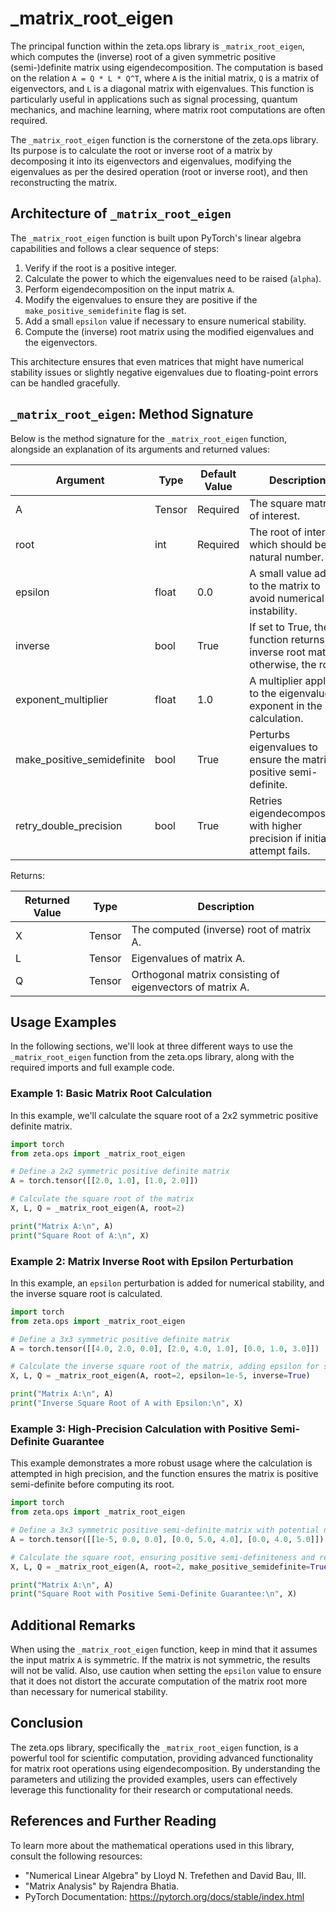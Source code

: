 # _matrix_root_eigen


The principal function within the zeta.ops library is `_matrix_root_eigen`, which computes the (inverse) root of a given symmetric positive (semi-)definite matrix using eigendecomposition. The computation is based on the relation `A = Q * L * Q^T`, where `A` is the initial matrix, `Q` is a matrix of eigenvectors, and `L` is a diagonal matrix with eigenvalues. This function is particularly useful in applications such as signal processing, quantum mechanics, and machine learning, where matrix root computations are often required.


The `_matrix_root_eigen` function is the cornerstone of the zeta.ops library. Its purpose is to calculate the root or inverse root of a matrix by decomposing it into its eigenvectors and eigenvalues, modifying the eigenvalues as per the desired operation (root or inverse root), and then reconstructing the matrix.

## Architecture of `_matrix_root_eigen`

The `_matrix_root_eigen` function is built upon PyTorch's linear algebra capabilities and follows a clear sequence of steps:

1. Verify if the root is a positive integer.
2. Calculate the power to which the eigenvalues need to be raised (`alpha`).
3. Perform eigendecomposition on the input matrix `A`.
4. Modify the eigenvalues to ensure they are positive if the `make_positive_semidefinite` flag is set.
5. Add a small `epsilon` value if necessary to ensure numerical stability.
6. Compute the (inverse) root matrix using the modified eigenvalues and the eigenvectors.

This architecture ensures that even matrices that might have numerical stability issues or slightly negative eigenvalues due to floating-point errors can be handled gracefully.

## `_matrix_root_eigen`: Method Signature

Below is the method signature for the `_matrix_root_eigen` function, alongside an explanation of its arguments and returned values:

| Argument                   | Type      | Default Value         | Description                                                                         |
|----------------------------|-----------|-----------------------|-------------------------------------------------------------------------------------|
| A                          | Tensor    | Required              | The square matrix of interest.                                                      |
| root                       | int       | Required              | The root of interest, which should be a natural number.                             |
| epsilon                    | float     | 0.0                   | A small value added to the matrix to avoid numerical instability.                   |
| inverse                    | bool      | True                  | If set to True, the function returns the inverse root matrix; otherwise, the root.  |
| exponent_multiplier        | float     | 1.0                   | A multiplier applied to the eigenvalue exponent in the root calculation.            |
| make_positive_semidefinite | bool      | True                  | Perturbs eigenvalues to ensure the matrix is positive semi-definite.                |
| retry_double_precision     | bool      | True                  | Retries eigendecomposition with higher precision if initial attempt fails.         |

Returns:

| Returned Value | Type    | Description                                                                         |
|----------------|---------|-------------------------------------------------------------------------------------|
| X              | Tensor  | The computed (inverse) root of matrix A.                                            |
| L              | Tensor  | Eigenvalues of matrix A.                                                            |
| Q              | Tensor  | Orthogonal matrix consisting of eigenvectors of matrix A.                           |

## Usage Examples

In the following sections, we'll look at three different ways to use the `_matrix_root_eigen` function from the zeta.ops library, along with the required imports and full example code.

### Example 1: Basic Matrix Root Calculation

In this example, we'll calculate the square root of a 2x2 symmetric positive definite matrix.

```python
import torch
from zeta.ops import _matrix_root_eigen

# Define a 2x2 symmetric positive definite matrix
A = torch.tensor([[2.0, 1.0], [1.0, 2.0]])

# Calculate the square root of the matrix
X, L, Q = _matrix_root_eigen(A, root=2)

print("Matrix A:\n", A)
print("Square Root of A:\n", X)
```

### Example 2: Matrix Inverse Root with Epsilon Perturbation

In this example, an `epsilon` perturbation is added for numerical stability, and the inverse square root is calculated.

```python
import torch
from zeta.ops import _matrix_root_eigen

# Define a 3x3 symmetric positive definite matrix
A = torch.tensor([[4.0, 2.0, 0.0], [2.0, 4.0, 1.0], [0.0, 1.0, 3.0]])

# Calculate the inverse square root of the matrix, adding epsilon for stability
X, L, Q = _matrix_root_eigen(A, root=2, epsilon=1e-5, inverse=True)

print("Matrix A:\n", A)
print("Inverse Square Root of A with Epsilon:\n", X)
```

### Example 3: High-Precision Calculation with Positive Semi-Definite Guarantee

This example demonstrates a more robust usage where the calculation is attempted in high precision, and the function ensures the matrix is positive semi-definite before computing its root.

```python
import torch
from zeta.ops import _matrix_root_eigen

# Define a 3x3 symmetric positive semi-definite matrix with potential numerical issues
A = torch.tensor([[1e-5, 0.0, 0.0], [0.0, 5.0, 4.0], [0.0, 4.0, 5.0]])

# Calculate the square root, ensuring positive semi-definiteness and retrying in double precision if needed
X, L, Q = _matrix_root_eigen(A, root=2, make_positive_semidefinite=True, retry_double_precision=True)

print("Matrix A:\n", A)
print("Square Root with Positive Semi-Definite Guarantee:\n", X)
```

## Additional Remarks

When using the `_matrix_root_eigen` function, keep in mind that it assumes the input matrix `A` is symmetric. If the matrix is not symmetric, the results will not be valid. Also, use caution when setting the `epsilon` value to ensure that it does not distort the accurate computation of the matrix root more than necessary for numerical stability.

## Conclusion

The zeta.ops library, specifically the `_matrix_root_eigen` function, is a powerful tool for scientific computation, providing advanced functionality for matrix root operations using eigendecomposition. By understanding the parameters and utilizing the provided examples, users can effectively leverage this functionality for their research or computational needs.

## References and Further Reading

To learn more about the mathematical operations used in this library, consult the following resources:

- "Numerical Linear Algebra" by Lloyd N. Trefethen and David Bau, III.
- "Matrix Analysis" by Rajendra Bhatia.
- PyTorch Documentation: https://pytorch.org/docs/stable/index.html


